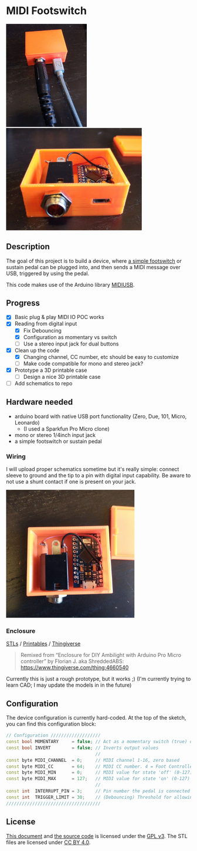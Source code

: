 # MIDI Footswitch

<a href="./img/midi-2.jpg"><img src="./img/midi-2.jpg" width=220 alt="Photo of a prototype enclosed and in use" /></a>
<a href="./img/midi-1.jpg"><img src="./img/midi-1.jpg" width=370 alt="Photo of a prototype enclosed with the top of the enclosure removed" /></a>

## Description
The goal of this project is to build a device, where [a simple footswitch](https://archive.is/ykACL/2fbe0dc294888a247c4ef17947f29507e65076bb.jpg) or sustain pedal can be plugged into, and then sends a MIDI message over USB, triggered by using the pedal.

This code makes use of the Arduino library [MIDIUSB](https://github.com/arduino-libraries/MIDIUSB).

## Progress
- [x] Basic plug & play MIDI IO POC works
- [x] Reading from digital input
  - [x] Fix Debouncing
  - [x] Configuration as momentary vs switch 
  - [ ] Use a stereo input jack for dual buttons
- [x] Clean up the code
  - [x] Changing channel, CC number, etc should be easy to customize
  - [ ] Make code compatible for mono and stereo jack?
- [x] Prototype a 3D printable case
  - [ ] Design a nice 3D printable case
- [ ] Add schematics to repo

## Hardware needed
- arduino board with native USB port functionality (Zero, Due, 101, Micro, Leonardo)
  - (I used a Sparkfun Pro Micro clone)
- mono or stereo 1/4inch input jack
- a simple footswitch or sustain pedal

### Wiring
I will upload proper schematics sometime but it's really simple: connect sleeve to ground and the tip to a pin with digital input capability. Be aware to not use a shunt contact if one is present on your jack.

<a href="./img/midi-3.jpg"><img src="./img/midi-3.jpg" width=350 alt="Photo of the prototype enclosure 3D printed and wired" /></a>

### Enclosure
[STLs](/stl/) /
[Printables](https://www.printables.com/model/449993-enclosure-for-pro-micro-quarter-inch-jack) / [Thingiverse](https://www.thingiverse.com/thing:5964743)
> Remixed from “Enclosure for DIY Ambilight with Arduino Pro Micro controller” by Florian J. aka ShreddedABS: https://www.thingiverse.com/thing:4660540

Currently this is just a rough prototype, but it works ;) (I'm currently trying to learn CAD; I may update the models in in the future)

## Configuration
The device configuration is currently hard-coded. At the top of the sketch, you can find this configuration block: 
```cpp
// Configuration ///////////////////
const bool MOMENTARY     = false; // Act as a momentary switch (true) or push button (false)
const bool INVERT        = false; // Inverts output values
                                  //
const byte MIDI_CHANNEL  = 0;     // MIDI channel 1-16, zero based
const byte MIDI_CC       = 64;    // MIDI CC number. 4 = Foot Controller; 64 = Sustain Pedal; https://www.midi.org/specifications-old/item/table-3-control-change-messages-data-bytes-2
const byte MIDI_MIN      = 0;     // MIDI value for state 'off' (0-127)
const byte MIDI_MAX      = 127;   // MIDI value for state 'on' (0-127)
                                  //
const int  INTERRUPT_PIN = 3;     // Pin number the pedal is connected to
const int  TRIGGER_LIMIT = 30;    // (Debouncing) Threshold for allowing the next trigger to occur, in milliseconds
////////////////////////////////////
```

## License
[This document](./README) and [the source code](./midi_footswitch.ino) is licensed under the [GPL v3](./LICENSE). The STL files are licensed under [CC BY 4.0](https://creativecommons.org/licenses/by/4.0/).